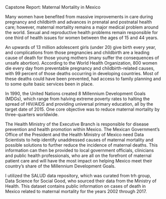 Capstone Report: Maternal Mortality in Mexico

Many women have benefited from massive improvements in care during pregnancy and childbirth and advances in prenatal and postnatal health care; however, maternal mortality remains a major medical problem around the world. Sexual and reproductive health problems remain responsible for one third of health issues for women between the ages of 15 and 44 years.

An upwards of 13 million adolescent girls (under 20) give birth every year, and complications from those pregnancies and childbirth are a leading cause of death for those young mothers (many suffer the consequences of unsafe abortion). According to the World Health Organization, 800 women die every day from preventable pregnancy and childbirth-related causes, with 99 percent of those deaths occurring in developing countries. Most of these deaths could have been prevented, had access to family planning and to some quite basic services been in place. 

In 1990, the United Nations created 8 Millennium Development Goals (MDGs), which range from halving extreme poverty rates to halting the spread of HIV/AIDS and providing universal primary education, all by the target date of 2015. One core objective was to reduce maternal mortality by three-quarters worldwide.

The Health Ministry of the Executive Branch is responsible for disease prevention and health promotion within Mexico. The Mexican Government’s Office of the President and the Health Ministry of Mexico need Data Scientists to help identify unaddressed causes of maternal mortality and possible solutions to further reduce the incidence of maternal deaths. This information can then be provided to local government officials, clinicians and public health professionals, who are all on the forefront of maternal patient care and will have the most impact on helping Mexico meet their country’s share of the Millennium Development Goals.

I utilized the SALUD data repository, which was curated from trh group, Data Science for Social Good, who sourced their data from the Ministry of Health. This dataset contains public information on cases of death in Mexico related to maternal mortality for the years 2002 through 2017. 
